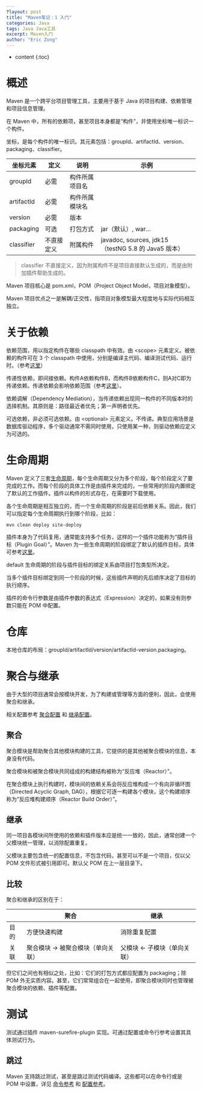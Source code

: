 ```yaml
---
?layout: post
title: "Maven笔记：1 入门"
categories: Java
tags: Java Java工具
excerpt: Maven入门
author: "Eric Zong"
---
```


* content
{:toc}

# 概述

Maven 是一个跨平台项目管理工具，主要用于基于 Java 的项目构建、依赖管理和项目信息管理。

在 Maven 中，所有的依赖项，甚至项目本身都是“构件”，并使用坐标唯一标识一个构件。

坐标，是每个构件的唯一标识。其元素包括：groupId、artifactId、version、packaging、classifier。

| 坐标元素   | 定义       | 说明           | 示例                                                |
| ---------- | ---------- | -------------- | --------------------------------------------------- |
| groupId    | 必需       | 构件所属项目名 |                                                     |
| artifactId | 必需       | 构件所属模块名 |                                                     |
| version    | 必需       | 版本           |                                                     |
| packaging  | 可选       | 打包方式       | jar（默认）, war...                                 |
| classifier | 不直接定义 | 附属构件       | javadoc, sources, jdk15（testNG 5.8 的 Java5 版本） |

> classifier 不直接定义，因为附属构件不是项目直接默认生成的，而是由附加插件帮助生成的。

Maven 项目核心是 pom.xml，POM（Project Object Model，项目对象模型）。

Maven 项目优点之一是解耦/正交性，指项目对象模型最大程度地与实际代码相互独立。

# 关于依赖

依赖范围，用以指定构件在哪些 classpath 中有效。由 \<scope\> 元素定义。被依赖的构件可在 3 个 classpath 中使用，分别是编译主代码、编译测试代码、运行时。（参考[这里]({{site.url}}/references/Maven-reference#%E4%BE%9D%E8%B5%96%E8%8C%83%E5%9B%B4%E4%B8%8Eclasspath%E5%85%B3%E7%B3%BB)）

传递性依赖，即间接依赖。构件A依赖构件B，而构件B依赖构件C，则A对C即为传递依赖。传递依赖会影响依赖范围（参考[这里]({{site.url}}/references/Maven-reference#%E4%BC%A0%E9%80%92%E6%80%A7%E4%BE%9D%E8%B5%96%E5%92%8C%E4%BE%9D%E8%B5%96%E8%8C%83%E5%9B%B4)）。

依赖调解（Dependency Mediation），当传递依赖出现同一构件的不同版本时的选择机制。其原则是：路径最近者优先；第一声明者优先。

可选依赖，非必须可选依赖。由 \<optional\> 元素定义。不传递。典型应用场景是数据库驱动程序，多个驱动通常不需同时使用，只使用某一种，则驱动依赖应定义为可选的。

# 生命周期

Maven 定义了三套[生命周期]({{site.url}}/references/Maven-reference#%E7%94%9F%E5%91%BD%E5%91%A8%E6%9C%9F)，每个生命周期又分为多个阶段，每个阶段定义了要完成的工作。而每个阶段的具体工作是由插件来完成的，一些常用的阶段内置绑定了默认的工作插件。插件以构件的形式存在，在需要时下载使用。

各个生命周期是相互独立的，而一个生命周期的阶段是前后依赖关系。因此，我们可以指定每个生命周期执行到哪个阶段，比如：

```shell
mvn clean deploy site-deploy
```

插件本身为了代码复用，通常能支持多个任务，这样的一个插件功能称为“插件目标（Plugin Goal）”。Maven 为一些生命周期的阶段绑定了默认的插件目标，具体可参考[这里]({{site.url}}/references/Maven-reference#%E7%94%9F%E5%91%BD%E5%91%A8%E6%9C%9F)。

 default 生命周期的阶段与插件目标的绑定关系由项目打包类型所决定。

当多个插件目标绑定到同一个阶段的时候，这些插件声明的先后顺序决定了目标的执行顺序。

插件的命令行参数是由插件参数的表达式（Expression）决定的，如果没有则参数只能在 POM 中配置。

# 仓库

本地仓库的布局：groupId/artifactId/version/artifactId-version.packaging。

# 聚合与继承

由于大型的项目通常会按模块开发，为了构建或管理等方面的便利，因此，会使用聚合和继承。

相关配置参考 [聚合配置]({{site.url}}/references/Maven-settings-reference#%E8%81%9A%E5%90%88) 和 [继承配置]({{site.url}}/references/Maven-settings-reference#%E7%BB%A7%E6%89%BF)。

## 聚合

聚合模块是帮助聚合其他模块构建的工具，它提供的是其他被聚合模块的信息，本身没有代码。

聚合模块和被聚合模块共同组成的构建结构被称为“反应堆（Reactor）”。

在聚合模块上执行构建时，模块间的依赖关系会将反应堆构成一个有向非循环图（Directed Acyclic Graph, DAG），根据它可逐一构建各个模块，这个构建顺序称为“反应堆构建顺序（Reactor Build Order）”。

## 继承

同一项目各模块间所使用的依赖和插件版本应是统一一致的，因此，通常创建一个父模块统一管理，以消除配置重复。

父模块主要包含统一的配置信息，不包含代码，甚至可以不是一个项目，仅以父 POM 文件形式被引用即可。默认父 POM 在上一层目录下。

## 比较

聚合和继承的区别在于：

|      | 聚合                              | 继承                        |
| ---- | --------------------------------- | --------------------------- |
| 目的 | 方便快速构建                      | 消除重复配置                |
| 关联 | 聚合模块 → 被聚合模块（单向关联） | 父模块 ← 子模块（单向关联） |

但它们之间也有相似之处，比如：它们的打包方式都应配置为 packaging；除 POM 外无实质内容。甚至，它们常常组合在一起使用，即聚合模块同时也管理被聚合模块的依赖、插件等配置。

# 测试

测试通过插件 maven-surefire-plugin 实现。可通过配置或命令行参考设置其具体测试行为。

## 跳过

Maven 支持跳过测试，甚至是跳过测试代码编译。这些都可以在命令行或是 POM 中设置，详见 [命令参考]({{site.url}}/references/Maven-reference#%E5%91%BD%E4%BB%A4%E5%8F%82%E8%80%83) 和 [配置参考]({{site.url}}/references/Maven-settings-reference#%E8%B7%B3%E8%BF%87%E6%B5%8B%E8%AF%95)。